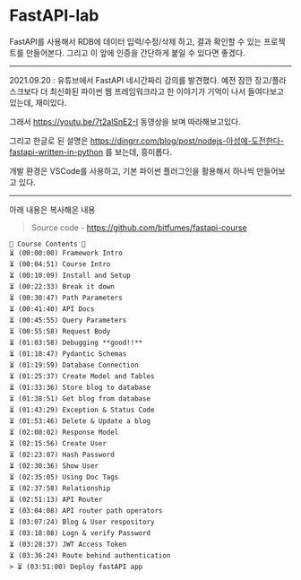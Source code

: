 # FastAPI-lab

FastAPI를 사용해서 RDB에 데이터 입력/수정/삭제 하고, 결과 확인할 수 있는
프로젝트를 만들어본다. 그리고 이 앞에 인증을 간단하게 붙일 수 있다면 좋겠다.

---
2021.09.20 : 유튜브에서 FastAPI 네시간짜리 강의를 발견했다.
예전 잠깐 장고/플라스크보다 더 최신화된 파이썬 웹 프레임워크라고 한 이야기가 기억이 나서
들여다보고 있는데, 재미있다.

그래서 https://youtu.be/7t2alSnE2-I 동영상을 보며 따라해보고있다.

그리고 한글로 된 설명은 https://dingrr.com/blog/post/nodejs-아성에-도전한다-fastapi-written-in-python 를 보는데, 흥미롭다.

개발 환경은 VSCode를 사용하고, 기본 파이썬 플러그인을 활용해서 하나씩 만들어보고 있다.

----------
아래 내용은 복사해온 내용
> Source code - https://github.com/bitfumes/fastapi-course 
```
🌟 Course Contents 🌟
⏳ (00:00:00) Framework Intro
⏳ (00:04:51) Course Intro
⏳ (00:10:09) Install and Setup
⏳ (00:22:33) Break it down
⏳ (00:30:47) Path Parameters
⏳ (00:41:40) API Docs
⏳ (00:45:55) Query Parameters
⏳ (00:55:58) Request Body
⏳ (01:03:58) Debugging **good!!**
⏳ (01:10:47) Pydantic Schemas
⏳ (01:19:59) Database Connection
⏳ (01:25:37) Create Model and Tables
⏳ (01:33:36) Store blog to database
⏳ (01:38:51) Get blog from database
⏳ (01:43:29) Exception & Status Code
⏳ (01:53:46) Delete & Update a blog
⏳ (02:08:02) Response Model
⏳ (02:15:56) Create User
⏳ (02:23:07) Hash Password
⏳ (02:30:36) Show User
⏳ (02:35:05) Using Doc Tags
⏳ (02:37:58) Relationship
⏳ (02:51:13) API Router
⏳ (03:04:08) API router path operators
⏳ (03:07:24) Blog & User respository
⏳ (03:18:08) Logn & verify Password
⏳ (03:28:37) JWT Access Token
⏳ (03:36:24) Route behind authentication
> ⏳ (03:51:00) Deploy fastAPI app
```